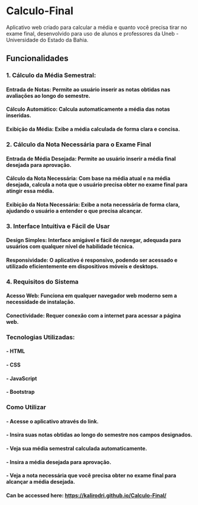 # Calculo-Final
Aplicativo web criado para calcular a média e quanto você precisa tirar no exame final, desenvolvido para uso de alunos e professores da Uneb - Universidade do Estado da Bahia.
## Funcionalidades
### 1. Cálculo da Média Semestral:
#### Entrada de Notas: Permite ao usuário inserir as notas obtidas nas avaliações ao longo do semestre.
#### Cálculo Automático: Calcula automaticamente a média das notas inseridas.
#### Exibição da Média: Exibe a média calculada de forma clara e concisa.
### 2. Cálculo da Nota Necessária para o Exame Final
#### Entrada de Média Desejada: Permite ao usuário inserir a média final desejada para aprovação.
#### Cálculo da Nota Necessária: Com base na média atual e na média desejada, calcula a nota que o usuário precisa obter no exame final para atingir essa média.
#### Exibição da Nota Necessária: Exibe a nota necessária de forma clara, ajudando o usuário a entender o que precisa alcançar.
### 3. Interface Intuitiva e Fácil de Usar
#### Design Simples: Interface amigável e fácil de navegar, adequada para usuários com qualquer nível de habilidade técnica.
#### Responsividade: O aplicativo é responsivo, podendo ser acessado e utilizado eficientemente em dispositivos móveis e desktops.
### 4. Requisitos do Sistema
#### Acesso Web: Funciona em qualquer navegador web moderno sem a necessidade de instalação.
#### Conectividade: Requer conexão com a internet para acessar a página web.
### Tecnologias Utilizadas: 
#### - HTML
#### - CSS
#### - JavaScript
#### - Bootstrap
### Como Utilizar
#### - Acesse o aplicativo através do link.
#### - Insira suas notas obtidas ao longo do semestre nos campos designados.
#### - Veja sua média semestral calculada automaticamente.
#### - Insira a média desejada para aprovação.
#### - Veja a nota necessária que você precisa obter no exame final para alcançar a média desejada.

#### Can be accessed here: https://kalirodri.github.io/Calculo-Final/
